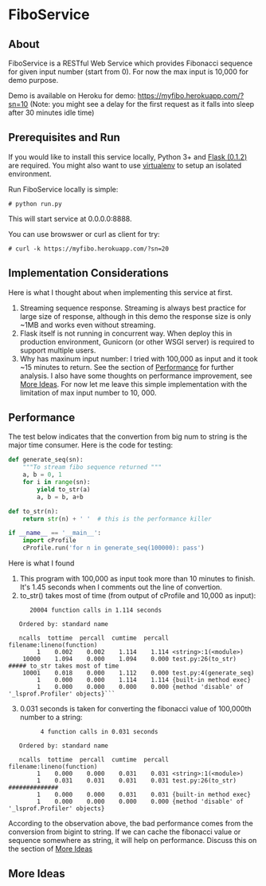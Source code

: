 # FiboService
## About
FiboService is a RESTful Web Service which provides Fibonacci sequence for given input number (start from 0). For now the max input is 10,000 for demo purpose. 

Demo is available on Heroku for demo: https://myfibo.herokuapp.com/?sn=10 (Note: you might see a delay for the first request as it falls into sleep after 30 minutes idle time)

## Prerequisites and Run

If you would like to install this service locally, Python 3+ and [Flask (0.1.2)](http://flask.pocoo.org/docs/0.12/installation/) are required. You might also want to use [virtualenv](https://virtualenv.pypa.io/en/stable/installation/) to setup an isolated environment.

Run FiboService locally is simple:
```
# python run.py
```
This will start service at 0.0.0.0:8888.

You can use browswer or curl as client for try:
```
# curl -k https://myfibo.herokuapp.com/?sn=20
```

## Implementation Considerations
Here is what I thought about when implementing this service at first.
1. Streaming sequence response. Streaming is always best practice for large size of response, although in this demo the response size is only ~1MB and works even without streaming. 
2. Flask itself is not running in concurrent way. When deploy this in production environment, Gunicorn (or other WSGI server) is required to support multiple users.
3. Why has maxinum input number: I tried with 100,000 as input and it took ~15 minutes to return. See the section of [Performance](#performance) for further analysis. I also have some thoughts on performance improvement, see [More Ideas](#more-ideas). For now let me leave this simple implementation with the limitation of max input number to 10, 000. 

## Performance
The test below indicates that the convertion from big num to string is the major time consumer. Here is the code for testing:
```python
def generate_seq(sn):
    """To stream fibo sequence returned """
    a, b = 0, 1
    for i in range(sn):
        yield to_str(a)
        a, b = b, a+b

def to_str(n):
    return str(n) + ' '  # this is the performance killer

if __name__ == '__main__':
    import cProfile
    cProfile.run('for n in generate_seq(100000): pass')
```
Here is what I found
1. This program with 100,000 as input took more than 10 minutes to finish. It's 1.45 seconds when I comments out the line of convertion.
2. to_str() takes most of time (from output of cProfile and 10,000 as input):
```
      20004 function calls in 1.114 seconds

   Ordered by: standard name

   ncalls  tottime  percall  cumtime  percall filename:lineno(function)
        1    0.002    0.002    1.114    1.114 <string>:1(<module>)
    10000    1.094    0.000    1.094    0.000 test.py:26(to_str)        ##### to_str takes most of time 
    10001    0.018    0.000    1.112    0.000 test.py:4(generate_seq)
        1    0.000    0.000    1.114    1.114 {built-in method exec}
        1    0.000    0.000    0.000    0.000 {method 'disable' of '_lsprof.Profiler' objects}```
```

3. 0.031 seconds is taken for converting the fibonacci value of 100,000th number to a string:
```
         4 function calls in 0.031 seconds

   Ordered by: standard name

   ncalls  tottime  percall  cumtime  percall filename:lineno(function)
        1    0.000    0.000    0.031    0.031 <string>:1(<module>)
        1    0.031    0.031    0.031    0.031 test.py:26(to_str)    ##############
        1    0.000    0.000    0.031    0.031 {built-in method exec}
        1    0.000    0.000    0.000    0.000 {method 'disable' of '_lsprof.Profiler' objects}
```

According to the observation above, the bad performance comes from the conversion from bigint to string. If we can cache the fibonacci value or sequence somewhere as string, it will help on performance. Discuss this on the section of [More Ideas](#more-ideas) 


## More Ideas

